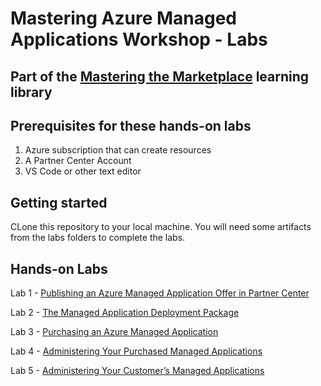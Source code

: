 # Mastering Azure Managed Applications Workshop - Labs

## Part of the [Mastering the Marketplace](https://aka.ms/masteringthemarketplace) learning library

## Prerequisites for these hands-on labs

1. Azure subscription that can create resources
1. A Partner Center Account
1. VS Code or other text editor

## Getting started

CLone this repository to your local machine. You will need some artifacts from the labs folders to complete the labs.

## Hands-on Labs

Lab 1 - [Publishing an Azure Managed Application Offer in Partner Center](./lab-1-partner-center/README.md)

Lab 2 - [The Managed Application Deployment Package](./lab-2/-deployment-package/README.md)

Lab 3 - [Purchasing an Azure Managed Application](./lab-3-purchasing-ama/README.md)

Lab 4 - [Administering Your Purchased Managed Applications](./lab-4-administer-my-amas/README.md)

Lab 5 - [Administering Your Customer’s Managed Applications](./lab-5-administer-customer-amas/README.md)
